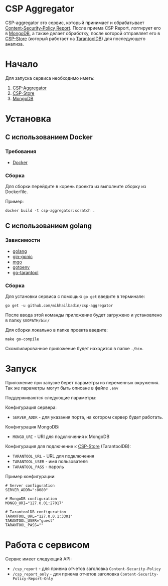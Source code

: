 # CSP Aggregator

CSP-aggregator это сервис, который принимает и обрабатывает [Content-Security-Policy Report](https://www.w3.org/TR/CSP2/). После приема CSP Report, логгирует его в [MongoDB](https://www.mongodb.com/), а также делает обработку, после которой отправляет его в [CSP-Store](https://github.com/mikhailbadin/csp-store) (который работает на [TarantoolDB](https://tarantool.io/)) для последующего анализа.

# Начало

Для запуска сервиса необходимо иметь:

1. [CSP-Aggregator](https://github.com/mikhailbadin/csp-aggregator)
2. [CSP-Store](https://github.com/mikhailbadin/csp-store)
3. [MongoDB](https://www.mongodb.com/)

# Установка

## C использованием Docker

### Требования

- [Docker](https://www.docker.com/)

### Сборка

Для сборки перейдите в корень проекта из выполните сборку из Dockerfile.

Пример:

```
docker build -t csp-aggregator:scratch .
```

## C использованием golang

### Зависимости

- [golang](https://golang.org/)
- [gin-gonic](github.com/gin-gonic/gin)
- [mgo](github.com/globalsign/mgo)
- [gotoenv](github.com/joho/godotenv)
- [go-tarantool](github.com/tarantool/go-tarantool)

### Сборка

Для установки сервиса с помощью `go get` введите в терминале:

```shell
go get -u github.com/mikhailbadin/csp-aggregator
```

После ввода этой команды приложение будет загружено и установлено в папку `$GOPATH/bin/`

Для сборки локально в папке проекта введите:

```shell
make go-compile
```

Скомпилированное приложение будет находится в папке `./bin`.

# Запуск

Приложение при запуске берет параметры из переменных окружения. Так же параметры могут быть описане в файле `.env`

Поддерживаются следующие параметры:

Конфигурация сервера:

- `SERVER_ADDR` - для указания порта, на котором сервер будет работать.

Конфигурация MongoDB:

- `MONGO_URI` - URI для подключения к MongoDB

Конфигурация для подлючение к [CSP-Store](https://github.com/mikhailbadin/csp-store) (TarantoolDB):

- `TARANTOOL_URL` - URL для подключения
- `TARANTOOL_USER` - имя пользователя
- `TARANTOOL_PASS` - пароль

Пример конфигурации:

```shell
# Server configuration
SERVER_ADDR=":8080"

# MongoDB configuration
MONGO_URI="127.0.01:27017"

# TarantoolDB configuration
TARANTOOL_URL="127.0.0.1:3301"
TARANTOOL_USER="guest"
TARANTOOL_PASS=""
```

# Работа с сервисом

Сервис имеет следующий API:

- `/csp_report` - для приема отчетов заголовка `Content-Security-Policy`
- `/csp_report_only` - для приема отчетов заголовка `Content-Security-Policy-Report-Only`
